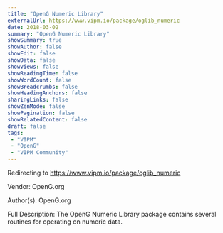 ```yaml
---
title: "OpenG Numeric Library"
externalUrl: https://www.vipm.io/package/oglib_numeric
date: 2018-03-02
summary: "OpenG Numeric Library"
showSummary: true
showAuthor: false
showEdit: false
showData: false
showViews: false
showReadingTime: false
showWordCount: false
showBreadcrumbs: false
showHeadingAnchors: false
sharingLinks: false
showZenMode: false
showPagination: false
showRelatedContent: false
draft: false
tags:
 - "VIPM"
 - "OpenG"
 - "VIPM Community"
---
```


Redirecting to https://www.vipm.io/package/oglib_numeric

Vendor: OpenG.org

Author(s): OpenG.org
 
Full Description:
The OpenG Numeric Library package contains several routines for operating on numeric data.